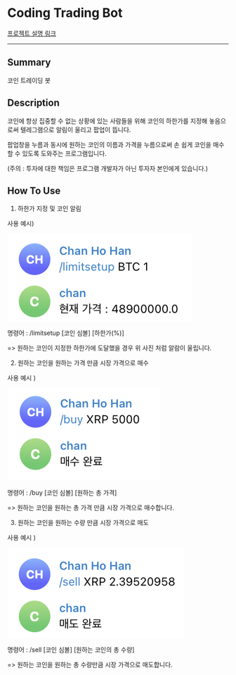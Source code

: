 # Coding Trading Bot

[프로젝트 설명 링크](https://www.notion.so/632308649c88426f86483baa76538e3a)

---

## Summary

코인 트레이딩 봇

## Description

코인에 항상 집중할 수 없는 상황에 있는 사람들을 위해 코인의 하한가를 지정해 놓음으로써 텔레그램으로 알림이 울리고 팝업이 뜹니다.

팝업창을 누름과 동시에 원하는 코인의 이름과 가격을 누름으로써 손 쉽게 코인을 매수할 수 있도록 도와주는 프로그램입니다. 

(주의 : 투자에 대한 책임은 프로그램 개발자가 아닌 투자자 본인에게 있습니다.)

## How To Use


1. 하한가 지정 및 코인 알림

사용 예시)

![ex_screenshot](./images/limitsetup.jpg)

명령어 : /limitsetup [코인 심볼] [하한가(%)]

=> 원하는 코인이 지정한 하한가에 도달했을 경우 위 사진 처럼 알람이 울립니다.



2. 원하는 코인을 원하는 가격 만큼 시장 가격으로 매수

사용 예시 )

![ex_screenshot](./images/buy.jpg)

명령어 : /buy [코인 심볼] [원하는 총 가격]

=> 원하는 코인을 원하는 총 가격 만큼 시장 가격으로 매수합니다.




3. 원하는 코인을 원하는 수량 만큼 시장 가격으로 매도

사용 예시 )

![ex_screenshot](./images/sell.jpg)

명령어 : /sell [코인 심볼] [원하는 코인의 총 수량]

=> 원하는 코인을 원하는 총 수량만큼 시장 가격으로 매도합니다.
